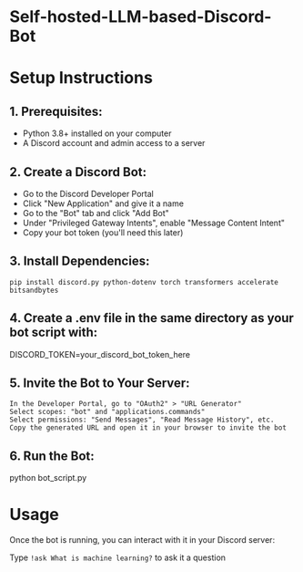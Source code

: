 # Self-hosted-LLM-based-Discord-Bot
# Setup Instructions

## 1. Prerequisites:
  * Python 3.8+ installed on your computer
  * A Discord account and admin access to a server

## 2. Create a Discord Bot:
  * Go to the Discord Developer Portal
  * Click "New Application" and give it a name
  * Go to the "Bot" tab and click "Add Bot"
  * Under "Privileged Gateway Intents", enable "Message Content Intent"
  * Copy your bot token (you'll need this later)

## 3. Install Dependencies:
```
pip install discord.py python-dotenv torch transformers accelerate bitsandbytes
```
## 4. Create a .env file in the same directory as your bot script with:
DISCORD_TOKEN=your_discord_bot_token_here
## 5. Invite the Bot to Your Server:
```
In the Developer Portal, go to "OAuth2" > "URL Generator"
Select scopes: "bot" and "applications.commands"
Select permissions: "Send Messages", "Read Message History", etc.
Copy the generated URL and open it in your browser to invite the bot
```
## 6. Run the Bot:
python bot_script.py

# Usage
Once the bot is running, you can interact with it in your Discord server:

Type ```!ask What is machine learning?``` to ask it a question
